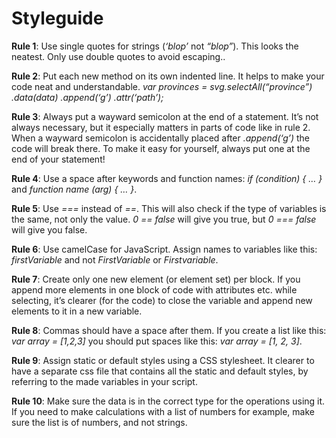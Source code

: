 # Styleguide

**Rule 1**: Use single quotes for strings (*‘blop’* not *“blop”*). This looks the neatest. Only use double quotes to avoid escaping..

**Rule 2**: Put each new method on its own indented line. It helps to make your code neat and understandable.
*var provinces = svg.selectAll(“province”)
			.data(data)
			.append(‘g’)
			.attr(‘path’);*

**Rule 3**: Always put a wayward semicolon at the end of a statement. It’s not always necessary, but it especially matters in parts of code like in rule 2. When a wayward semicolon is accidentally placed after *.append(‘g’)* the code will break there. To make it easy for yourself, always put one at the end of your statement!

**Rule 4**: Use a space after keywords and function names: *if (condition) { … }* and *function name (arg) { … }*.

**Rule 5**: Use *===* instead of *==*. This will also check if the type of variables is the same, not only the value. *0 == false* will give you true, but *0 === false* will give you false.

**Rule 6**: Use camelCase for JavaScript. Assign names to variables like this: *firstVariable* and not *FirstVariable* or *Firstvariable*.

**Rule 7**: Create only one new element (or element set) per block. If you append more elements in one block of code with attributes etc. while selecting, it’s clearer (for the code) to close the variable and append new elements to it in a new variable.

**Rule 8**:  Commas should have a space after them. If you create a list like this: *var array = [1,2,3]* you should put spaces like this: *var array = [1, 2, 3]*.

**Rule 9**: Assign static or default styles using a CSS stylesheet. It clearer to have a separate css file that contains all the static and default styles, by referring to the made variables in your script.

**Rule 10**: Make sure the data is in the correct type for the operations using it. If you need to make calculations with a list of numbers for example, make sure the list is of numbers, and not strings.
